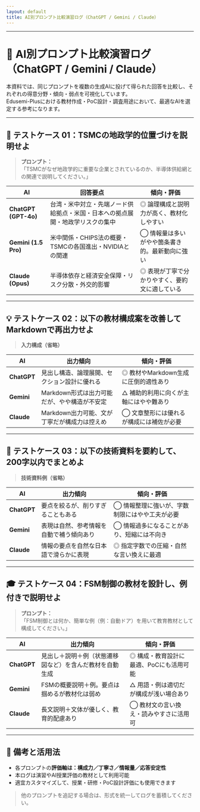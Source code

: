 ```yaml
---
layout: default
title: AI別プロンプト比較演習ログ（ChatGPT / Gemini / Claude）
---
```


---

# 🧪 AI別プロンプト比較演習ログ（ChatGPT / Gemini / Claude）

本資料では、同じプロンプトを複数の生成AIに投げて得られた回答を比較し、それぞれの得意分野・傾向・弱点を可視化しています。  
Edusemi-Plusにおける教材作成・PoC設計・調査用途において、最適なAIを選定する参考になります。

---

## 🧠 テストケース 01：TSMCの地政学的位置づけを説明せよ

> **プロンプト：**  
> 「TSMCがなぜ地政学的に重要な企業とされているのか、半導体供給網との関連で説明してください。」

| AI | 回答要点 | 傾向・評価 |
|----|----------|------------|
| **ChatGPT (GPT-4o)** | 台湾・米中対立・先端ノード供給拠点・米国・日本への拠点展開・地政学リスクの集中 | ◎ 論理構成と説明力が高く、教材化しやすい |
| **Gemini (1.5 Pro)** | 米中関係・CHIPS法の概要・TSMCの各国進出・NVIDIAとの関連 | ◯ 情報量は多いがやや箇条書き的。最新動向に強い |
| **Claude (Opus)** | 半導体依存と経済安全保障・リスク分散・外交的影響 | ◎ 表現が丁寧で分かりやすく、要約文に適している |

---

## 💡 テストケース 02：以下の教材構成案を改善してMarkdownで再出力せよ

> **入力構成（省略）**

| AI | 出力傾向 | 傾向・評価 |
|----|-----------|------------|
| **ChatGPT** | 見出し構造、論理展開、セクション設計に優れる | ◎ 教材やMarkdown生成に圧倒的適性あり |
| **Gemini** | Markdown形式は出力可能だが、やや構造が不安定 | △ 補助的利用に向くが主軸にはやや難あり |
| **Claude** | Markdown出力可能、文が丁寧だが構成力は控えめ | ◯ 文章整形には優れるが構成には補佐が必要 |

---

## 📘 テストケース 03：以下の技術資料を要約して、200字以内でまとめよ

> **技術資料例（省略）**

| AI | 出力傾向 | 傾向・評価 |
|----|-----------|------------|
| **ChatGPT** | 要点を絞るが、削りすぎることもある | ◯ 情報整理に強いが、字数制限にはやや工夫が必要 |
| **Gemini** | 表現は自然、参考情報を自動で補う傾向あり | ◯ 情報過多になることがあり、短縮には不向き |
| **Claude** | 情報の要点を自然な日本語で滑らかに表現 | ◎ 指定字数での圧縮・自然な言い換えに最適 |

---

## 🎓 テストケース 04：FSM制御の教材を設計し、例付きで説明せよ

> **プロンプト：**  
> 「FSM制御とは何か、簡単な例（例：自動ドア）を用いて教育教材として構成してください。」

| AI | 出力傾向 | 傾向・評価 |
|----|-----------|------------|
| **ChatGPT** | 見出し＋説明＋例（状態遷移図など）を含んだ教材を自動生成 | ◎ 構成・教育設計に最適、PoCにも活用可能 |
| **Gemini** | FSMの概要説明＋例。要点は掴めるが教材化は弱め | △ 用語・例は適切だが構成が浅い場合あり |
| **Claude** | 長文説明＋文体が優しく、教育的配慮あり | ◯ 教材文の言い換え・読みやすさに活用可 |

---

## 📝 備考と活用法

- 各プロンプトの**評価軸は：構成力／丁寧さ／情報量／応答安定性**
- 本ログは演習やAI授業評価の教材として利用可能
- 適宜カスタマイズして、授業・研修・PoC設計評価にも使用できます

> 他のプロンプトを追記する場合は、形式を統一してログを蓄積してください。
